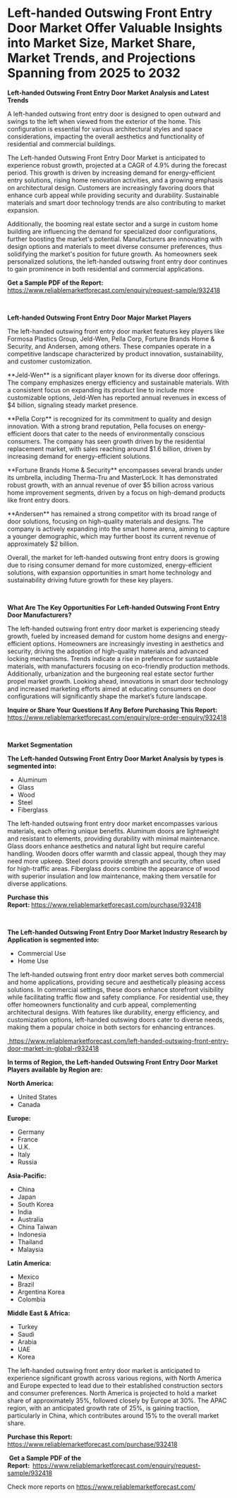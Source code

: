<p><h1>Left-handed Outswing Front Entry Door Market Offer Valuable Insights into Market Size, Market Share, Market Trends, and Projections Spanning from 2025 to 2032</h1></p><p><strong>Left-handed Outswing Front Entry Door Market Analysis and Latest Trends</strong></p>
<p><p>A left-handed outswing front entry door is designed to open outward and swings to the left when viewed from the exterior of the home. This configuration is essential for various architectural styles and space considerations, impacting the overall aesthetics and functionality of residential and commercial buildings.</p><p>The Left-handed Outswing Front Entry Door Market is anticipated to experience robust growth, projected at a CAGR of 4.9% during the forecast period. This growth is driven by increasing demand for energy-efficient entry solutions, rising home renovation activities, and a growing emphasis on architectural design. Customers are increasingly favoring doors that enhance curb appeal while providing security and durability. Sustainable materials and smart door technology trends are also contributing to market expansion.</p><p>Additionally, the booming real estate sector and a surge in custom home building are influencing the demand for specialized door configurations, further boosting the market's potential. Manufacturers are innovating with design options and materials to meet diverse consumer preferences, thus solidifying the market's position for future growth. As homeowners seek personalized solutions, the left-handed outswing front entry door continues to gain prominence in both residential and commercial applications.</p></p>
<p><strong>Get a Sample PDF of the Report:&nbsp;</strong> <a href="https://www.reliablemarketforecast.com/enquiry/request-sample/932418?utm_campaign=3130&utm_medium=2&utm_source=Github&utm_content=ia&utm_term=21032025&utm_id=left-handed-outswing-front-entry-door">https://www.reliablemarketforecast.com/enquiry/request-sample/932418</a></p>
<p>&nbsp;</p>
<p><strong>Left-handed Outswing Front Entry Door Major Market Players</strong></p>
<p><p>The left-handed outswing front entry door market features key players like Formosa Plastics Group, Jeld-Wen, Pella Corp, Fortune Brands Home & Security, and Andersen, among others. These companies operate in a competitive landscape characterized by product innovation, sustainability, and customer customization.</p><p>**Jeld-Wen** is a significant player known for its diverse door offerings. The company emphasizes energy efficiency and sustainable materials. With a consistent focus on expanding its product line to include more customizable options, Jeld-Wen has reported annual revenues in excess of $4 billion, signaling steady market presence.</p><p>**Pella Corp** is recognized for its commitment to quality and design innovation. With a strong brand reputation, Pella focuses on energy-efficient doors that cater to the needs of environmentally conscious consumers. The company has seen growth driven by the residential replacement market, with sales reaching around $1.6 billion, driven by increasing demand for energy-efficient solutions.</p><p>**Fortune Brands Home & Security** encompasses several brands under its umbrella, including Therma-Tru and MasterLock. It has demonstrated robust growth, with an annual revenue of over $5 billion across various home improvement segments, driven by a focus on high-demand products like front entry doors.</p><p>**Andersen** has remained a strong competitor with its broad range of door solutions, focusing on high-quality materials and designs. The company is actively expanding into the smart home arena, aiming to capture a younger demographic, which may further boost its current revenue of approximately $2 billion.</p><p>Overall, the market for left-handed outswing front entry doors is growing due to rising consumer demand for more customized, energy-efficient solutions, with expansion opportunities in smart home technology and sustainability driving future growth for these key players.</p></p>
<p>&nbsp;</p>
<p><strong>What Are The Key Opportunities For Left-handed Outswing Front Entry Door Manufacturers?</strong></p>
<p><p>The left-handed outswing front entry door market is experiencing steady growth, fueled by increased demand for custom home designs and energy-efficient options. Homeowners are increasingly investing in aesthetics and security, driving the adoption of high-quality materials and advanced locking mechanisms. Trends indicate a rise in preference for sustainable materials, with manufacturers focusing on eco-friendly production methods. Additionally, urbanization and the burgeoning real estate sector further propel market growth. Looking ahead, innovations in smart door technology and increased marketing efforts aimed at educating consumers on door configurations will significantly shape the market’s future landscape.</p></p>
<p><strong>Inquire or Share Your Questions If Any Before Purchasing This Report:</strong> <a href="https://www.reliablemarketforecast.com/enquiry/pre-order-enquiry/932418?utm_campaign=3130&utm_medium=2&utm_source=Github&utm_content=ia&utm_term=21032025&utm_id=left-handed-outswing-front-entry-door">https://www.reliablemarketforecast.com/enquiry/pre-order-enquiry/932418</a></p>
<p>&nbsp;</p>
<p><strong>Market Segmentation</strong></p>
<p><strong>The Left-handed Outswing Front Entry Door Market Analysis by types is segmented into:</strong></p>
<p><ul><li>Aluminum</li><li>Glass</li><li>Wood</li><li>Steel</li><li>Fiberglass</li></ul></p>
<p><p>The left-handed outswing front entry door market encompasses various materials, each offering unique benefits. Aluminum doors are lightweight and resistant to elements, providing durability with minimal maintenance. Glass doors enhance aesthetics and natural light but require careful handling. Wooden doors offer warmth and classic appeal, though they may need more upkeep. Steel doors provide strength and security, often used for high-traffic areas. Fiberglass doors combine the appearance of wood with superior insulation and low maintenance, making them versatile for diverse applications.</p></p>
<p><strong>Purchase this Report:&nbsp;</strong><a href="https://www.reliablemarketforecast.com/purchase/932418?utm_campaign=3130&utm_medium=2&utm_source=Github&utm_content=ia&utm_term=21032025&utm_id=left-handed-outswing-front-entry-door">https://www.reliablemarketforecast.com/purchase/932418</a></p>
<p>&nbsp;</p>
<p><strong>The Left-handed Outswing Front Entry Door Market Industry Research by Application is segmented into:</strong></p>
<p><ul><li>Commercial Use</li><li>Home Use</li></ul></p>
<p><p>The left-handed outswing front entry door market serves both commercial and home applications, providing secure and aesthetically pleasing access solutions. In commercial settings, these doors enhance storefront visibility while facilitating traffic flow and safety compliance. For residential use, they offer homeowners functionality and curb appeal, complementing architectural designs. With features like durability, energy efficiency, and customization options, left-handed outswing doors cater to diverse needs, making them a popular choice in both sectors for enhancing entrances.</p></p>
<p><a href="https://www.reliablemarketforecast.com/left-handed-outswing-front-entry-door-market-in-global-r932418?utm_campaign=3130&utm_medium=2&utm_source=Github&utm_content=ia&utm_term=21032025&utm_id=left-handed-outswing-front-entry-door">&nbsp;https://www.reliablemarketforecast.com/left-handed-outswing-front-entry-door-market-in-global-r932418</a></p>
<p><strong>In terms of Region, the Left-handed Outswing Front Entry Door Market Players available by Region are:</strong></p>
<p>
    <p> <strong> North America: </strong>
        <ul>
            <li>United States</li>
            <li>Canada</li>
        </ul>
        </p> 
    <p> <strong> Europe: </strong>
        <ul>
            <li>Germany</li>
            <li>France</li>
            <li>U.K.</li>
            <li>Italy</li>
            <li>Russia</li>
        </ul>
        </p> 
    <p> <strong> Asia-Pacific: </strong>
        <ul>
            <li>China</li>
            <li>Japan</li>
            <li>South Korea</li>
            <li>India</li>
            <li>Australia</li>
            <li>China Taiwan</li>
            <li>Indonesia</li>
            <li>Thailand</li>
            <li>Malaysia</li>
        </ul>
        </p> 
    <p> <strong> Latin America: </strong>
        <ul>
            <li>Mexico</li>
            <li>Brazil</li>
            <li>Argentina Korea</li>
            <li>Colombia</li>
        </ul>
        </p> 
    <p> <strong> Middle East & Africa: </strong>
        <ul>
            <li>Turkey</li>
            <li>Saudi</li>
            <li>Arabia</li>
            <li>UAE</li>
            <li>Korea</li>
        </ul>
    </p>
    </p>
<p><p>The left-handed outswing front entry door market is anticipated to experience significant growth across various regions, with North America and Europe expected to lead due to their established construction sectors and consumer preferences. North America is projected to hold a market share of approximately 35%, followed closely by Europe at 30%. The APAC region, with an anticipated growth rate of 25%, is gaining traction, particularly in China, which contributes around 15% to the overall market share.</p></p>
<p><strong>Purchase this Report: </strong><a href="https://www.reliablemarketforecast.com/purchase/932418?utm_campaign=3130&utm_medium=2&utm_source=Github&utm_content=ia&utm_term=21032025&utm_id=left-handed-outswing-front-entry-door">https://www.reliablemarketforecast.com/purchase/932418</a></p>
<p>&nbsp;<strong>Get a Sample PDF of the Report:&nbsp;&nbsp;</strong><a href="https://www.reliablemarketforecast.com/enquiry/request-sample/932418?utm_campaign=3130&utm_medium=2&utm_source=Github&utm_content=ia&utm_term=21032025&utm_id=left-handed-outswing-front-entry-door">https://www.reliablemarketforecast.com/enquiry/request-sample/932418</a></p>
<p><strong></strong></p>
<p>Check more reports on <a href="https://www.reliablemarketforecast.com/?utm_campaign=3130&utm_medium=2&utm_source=Github&utm_content=ia&utm_term=21032025&utm_id=left-handed-outswing-front-entry-door">https://www.reliablemarketforecast.com/</a></p>